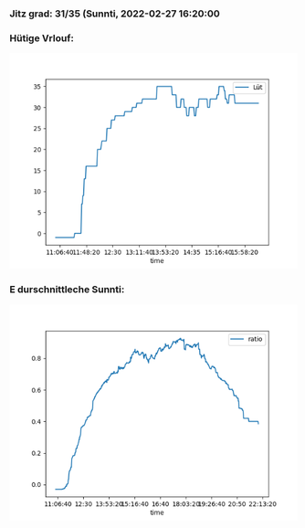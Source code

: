 ### Jitz grad: 31/35 (Sunnti, 2022-02-27 16:20:00

### Hütige Vrlouf:
![Graph](Today.png)

### E durschnittleche Sunnti:
![Graph](Sunnti.png)